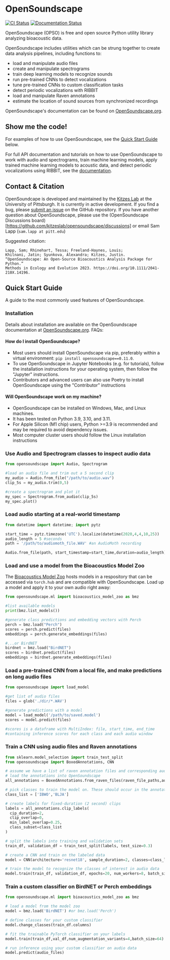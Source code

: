 # OpenSoundscape

[![CI Status](https://github.com/kitzeslab/opensoundscape/workflows/CI/badge.svg)](https://github.com/kitzeslab/opensoundscape/actions?query=workflow%3ACI)
[![Documentation Status](https://readthedocs.org/projects/opensoundscape/badge/?version=latest)](http://opensoundscape.org/en/latest/?badge=latest)

OpenSoundscape (OPSO) is free and open source Python utility library analyzing bioacoustic data. 

OpenSoundscape includes utilities which can be strung together to create data analysis pipelines, including functions to:

* load and manipulate audio files
* create and manipulate spectrograms
* train deep learning models to recognize sounds
* run pre-trained CNNs to detect vocalizations
* tune pre-trained CNNs to custom classification tasks
* detect periodic vocalizations with RIBBIT
* load and manipulate Raven annotations
* estimate the location of sound sources from synchronized recordings


OpenSoundscape's documentation can be found on [OpenSoundscape.org](https://opensoundscape.org).

## Show me the code!

For examples of how to use OpenSoundscape, see the [Quick Start Guide](#quick-start-guide) below.

For full API documentation and tutorials on how to use OpenSoundscape to work with audio and spectrograms, train machine learning models, apply trained machine learning models to acoustic data, and detect periodic vocalizations using RIBBIT, see the [documentation](http://opensoundscape.org).


## Contact & Citation

OpenSoundcape is developed and maintained by the [Kitzes Lab](http://www.kitzeslab.org/) at the University of Pittsburgh. It is currently in active development. If you find a bug, please [submit an issue](https://github.com/kitzeslab/opensoundscape/issues) on the GitHub repository. If you have another question about OpenSoundscape, please use the (OpenSoundscape Discussions board)[https://github.com/kitzeslab/opensoundscape/discussions] or email Sam Lapp (`sam.lapp at pitt.edu`)


Suggested citation:

    Lapp, Sam; Rhinehart, Tessa; Freeland-Haynes, Louis; 
    Khilnani, Jatin; Syunkova, Alexandra; Kitzes, Justin. 
    “OpenSoundscape: An Open-Source Bioacoustics Analysis Package for Python.” 
    Methods in Ecology and Evolution 2023. https://doi.org/10.1111/2041-210X.14196.


## Quick Start Guide

A guide to the most commonly used features of OpenSoundscape.


### Installation

Details about installation are available on the OpenSoundscape documentation at [OpenSoundscape.org](https://opensoundscape.org). FAQs:

#### How do I install OpenSoundscape?

* Most users should install OpenSoundscape via pip, preferably within a virtual environment: `pip install opensoundscape==0.11.0`. 
* To use OpenSoundscape in Jupyter Notebooks (e.g. for tutorials), follow the installation instructions for your operating system, then follow the "Jupyter" instructions.
* Contributors and advanced users can also use Poetry to install OpenSoundscape using the "Contributor" instructions

#### Will OpenSoundscape work on my machine?

* OpenSoundscape can be installed on Windows, Mac, and Linux machines.
* It has been tested on Python 3.9, 3.10, and 3.11.
* For Apple Silicon (M1 chip) users, Python >=3.9 is recommended and may be required to avoid dependency issues.
* Most computer cluster users should follow the Linux installation instructions


### Use Audio and Spectrogram classes to inspect audio data
```python
from opensoundscape import Audio, Spectrogram

#load an audio file and trim out a 5 second clip
my_audio = Audio.from_file("/path/to/audio.wav")
clip_5s = my_audio.trim(0,5)

#create a spectrogram and plot it
my_spec = Spectrogram.from_audio(clip_5s)
my_spec.plot()
```

### Load audio starting at a real-world timestamp
```python
from datetime import datetime; import pytz

start_time = pytz.timezone('UTC').localize(datetime(2020,4,4,10,25))
audio_length = 5 #seconds  
path = '/path/to/audiomoth_file.WAV' #an AudioMoth recording

Audio.from_file(path, start_timestamp=start_time,duration=audio_length)
```

### Load and use a model from the Bioacoustics Model Zoo
The [Bioacoustics Model Zoo](https://github.com/kitzeslab/bioacoustics-model-zoo) hosts models in a respository that can be accessed via `torch.hub` and are compatible with OpenSoundscape. Load up a model and apply it to your own audio right away:

```python
from opensoundscape.ml import bioacoustics_model_zoo as bmz

#list available models
print(bmz.list_models())

#generate class predictions and embedding vectors with Perch
perch = bmz.load("Perch")
scores = perch.predict(files)
embeddings = perch.generate_embeddings(files)

#...or BirdNET
birdnet = bmz.load("BirdNET")
scores = birdnet.predict(files)
embeddings = birdnet.generate_embeddings(files)
```

### Load a pre-trained CNN from a local file, and make predictions on long audio files
```python
from opensoundscape import load_model

#get list of audio files
files = glob('./dir/*.WAV')

#generate predictions with a model
model = load_model('/path/to/saved.model')
scores = model.predict(files)

#scores is a dataframe with MultiIndex: file, start_time, end_time
#containing inference scores for each class and each audio window
```

### Train a CNN using audio files and Raven annotations 
```python
from sklearn.model_selection import train_test_split
from opensoundscape import BoxedAnnotations, CNN

# assume we have a list of raven annotation files and corresponding audio files
# load the annotations into OpenSoundscape
all_annotations = BoxedAnnotations.from_raven_files(raven_file_paths,audio_file_paths)

# pick classes to train the model on. These should occur in the annotated data
class_list = ['IBWO','BLJA']

# create labels for fixed-duration (2 second) clips 
labels = all_annotations.clip_labels(
  cip_duration=2,
  clip_overlap=0,
  min_label_overlap=0.25,
  class_subset=class_list
)

# split the labels into training and validation sets
train_df, validation_df = train_test_split(labels, test_size=0.3)

# create a CNN and train on the labeled data
model = CNN(architecture='resnet18', sample_duration=2, classes=class_list)

# train the model to recognize the classes of interest in audio data
model.train(train_df, validation_df, epochs=20, num_workers=8, batch_size=256)
```

### Train a custom classifier on BirdNET or Perch embeddings

```python
from opensoundscape.ml import bioacoustics_model_zoo as bmz

# load a model from the model zoo
model = bmz.load('BirdNET') #or bmz.load('Perch')

# define classes for your custom classifier
model.change_classes(train_df.columns)

# fit the trainable PyTorch classifier on your labels
model.train(train_df,val_df,num_augmentation_variants=4,batch_size=64)

# run inference using your custom classifier on audio data
model.predict(audio_files)
```